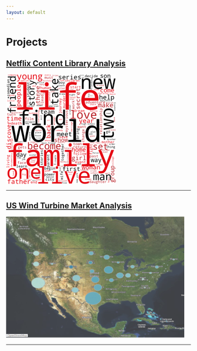 ```yaml
---
layout: default
---
```


# Projects

## [Netflix Content Library Analysis](netflix.md)



![Netflix Analysis](plotwordmap.png)

---


## [US Wind Turbine Market Analysis](windturbine.md)

![windturbine](windturbine.png)

---